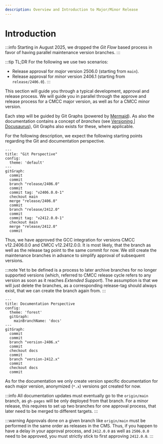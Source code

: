 ```yaml
---
description: Overview and Introduction to Major/Minor Release
---
```


# Introduction

:::info
Starting in August 2025, we dropped the _Git Flow_  based process in favor
of having parallel maintenance version branches.
:::

:::tip TL;DR
For the following we use two scenarios:

* Release approval for _major_ version 2506.0 (starting from `main`).
* Release approval for _minor_ version 2406.1 (starting from `release/2406.0`).
:::

This section will guide you through a typical development, approval and
release process. We will guide you in parallel through the approve and
release process for a CMCC major version, as well as for a CMCC minor version.

Each step will be guided by Git Graphs (powered by
[Mermaid](https://mermaid.js.org/ "Mermaid | Diagramming and charting tool")).
As also the documentation contains a concept of _branches_
(see [Versioning | Docusaurus](https://docusaurus.io/docs/versioning)), Git
Graphs also exists for these, where applicable.

For the following description, we expect the following starting points
regarding the Git and documentation perspective.

```mermaid
---
title: "Git Perspective"
config:
  theme: 'default'
---
gitGraph:
  commit
  commit
  branch "release/2406.0"
  commit
  commit tag: "v2406.0.0-1"
  checkout main
  merge "release/2406.0"
  commit
  branch "release/2412.0"
  commit
  commit tag: "v2412.0.0-1"
  checkout main
  merge "release/2412.0"
  commit
```

Thus, we have approved the GCC integration for versions CMCC v12.2406.0.0 and
CMCC v12.2412.0.0. It is most likely, that the branch as well as the release
tag point to the same commit for now. We still create the maintenance
branches in advance to simplify approval of subsequent versions.

:::note
Yet to be defined is a process to later archive branches for no longer
supported versions (which, referred to CMCC release cycle refers to any
version as soon as it reaches _Extended Support_). The assumption is that
we will just delete the branches, as a corresponding release-tag should always
exist, that we can create the branch again from.
:::

```mermaid
---
title: Documentation Perspective
config:
  theme: 'forest'
  gitGraph:
    mainBranchName: 'docs'
---
gitGraph:
  commit
  commit
  branch "version-2406.x"
  commit
  checkout docs
  commit
  branch "version-2412.x"
  commit
  checkout docs
  commit
```

As for the documentation we only create version specific documentation
for each major version, anonymized (`*.x`) versions got created for now.

:::info
All documentation updates must eventually go to the `origin/main` branch, as
`gh-pages` will be only deployed from that branch. For a minor release, this
requires to set up two branches for one approval process, that later need to
be merged to different targets.
:::

:::warning
Approvals done on a given branch like `origin/main` must be performed in
the same order as releases in the CMS. Thus, if you happen to have a delay
in your approval process, and `2412.0.0` as well as `2506.0.0` need to be
approved, you must strictly stick to first approving `2412.0.0`.
:::
